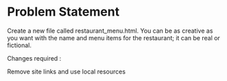 # Problem Statement

Create a new file called restaurant_menu.html. You can be as creative as you want with the name and menu items for the restaurant; it can be real or fictional.

Changes required :

Remove site links and use local resources
